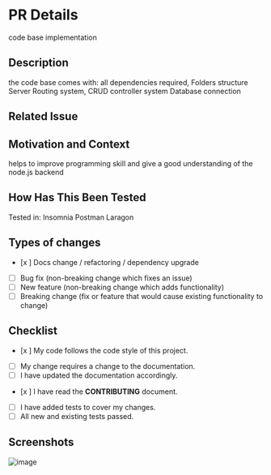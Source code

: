 # PR Details

code base implementation

## Description

<!--- Describe your changes in detail -->
the code base comes with:
all dependencies required,
Folders structure
Server
Routing system,
CRUD controller system
Database connection

## Related Issue

<!--- This project only accepts pull requests related to open issues -->
<!--- If suggesting a new feature or change, please discuss it in an issue first -->
<!--- If fixing a bug, there should be an issue describing it with steps to reproduce -->
<!--- Please link to the issue here: -->

## Motivation and Context
helps to improve programming skill and give a good understanding of the node.js backend
## How Has This Been Tested

Tested in:
Insomnia
Postman
Laragon

## Types of changes

<!--- What types of changes does your code introduce? Put an `x` in all the boxes that apply: -->

- [x ] Docs change / refactoring / dependency upgrade
- [ ] Bug fix (non-breaking change which fixes an issue)
- [ ] New feature (non-breaking change which adds functionality)
- [ ] Breaking change (fix or feature that would cause existing functionality to change)

## Checklist

<!--- Go over all the following points, and put an `x` in all the boxes that apply. -->
<!--- If you're unsure about any of these, don't hesitate to ask. We're here to help! -->

- [x ] My code follows the code style of this project.
- [ ] My change requires a change to the documentation.
- [ ] I have updated the documentation accordingly.
- [x ] I have read the **CONTRIBUTING** document.
- [ ] I have added tests to cover my changes.
- [ ] All new and existing tests passed.

## Screenshots
![image](https://user-images.githubusercontent.com/74095883/113136454-11378680-922c-11eb-8b7c-3cde72573d11.png)

<!--- Go ahead and add screenshots to your PR if it is applicable. --->
